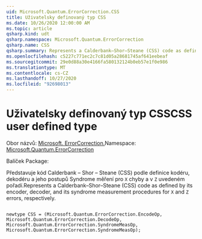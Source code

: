 ```yaml
---
uid: Microsoft.Quantum.ErrorCorrection.CSS
title: Uživatelsky definovaný typ CSS
ms.date: 10/26/2020 12:00:00 AM
ms.topic: article
qsharp.kind: udt
qsharp.namespace: Microsoft.Quantum.ErrorCorrection
qsharp.name: CSS
qsharp.summary: Represents a Calderbank–Shor–Steane (CSS) code as defined by its encoder, decoder, and its syndrome measurement procedures for `X` and `Z` errors, respectively.
ms.openlocfilehash: c5227c771ec2c7c81d05a28681745af641eebeaf
ms.sourcegitcommit: 29e0d88a30e4166fa580132124b0eb57e1f0e986
ms.translationtype: MT
ms.contentlocale: cs-CZ
ms.lasthandoff: 10/27/2020
ms.locfileid: "92698013"
---
```

# <a name="css-user-defined-type"></a><span data-ttu-id="09c6f-102">Uživatelsky definovaný typ CSS</span><span class="sxs-lookup"><span data-stu-id="09c6f-102">CSS user defined type</span></span>

<span data-ttu-id="09c6f-103">Obor názvů: [Microsoft. ErrorCorrection.](xref:Microsoft.Quantum.ErrorCorrection)</span><span class="sxs-lookup"><span data-stu-id="09c6f-103">Namespace: [Microsoft.Quantum.ErrorCorrection](xref:Microsoft.Quantum.ErrorCorrection)</span></span>

<span data-ttu-id="09c6f-104">Balíček [](https://nuget.org/packages/)</span><span class="sxs-lookup"><span data-stu-id="09c6f-104">Package: [](https://nuget.org/packages/)</span></span>


<span data-ttu-id="09c6f-105">Představuje kód Calderbank – Shor – Steane (CSS) podle definice kodéru, dekodéru a jeho postupů Syndrome měření pro `X` chyby a v `Z` uvedeném pořadí.</span><span class="sxs-lookup"><span data-stu-id="09c6f-105">Represents a Calderbank–Shor–Steane (CSS) code as defined by its encoder, decoder, and its syndrome measurement procedures for `X` and `Z` errors, respectively.</span></span>

```qsharp

newtype CSS = (Microsoft.Quantum.ErrorCorrection.EncodeOp, Microsoft.Quantum.ErrorCorrection.DecodeOp, Microsoft.Quantum.ErrorCorrection.SyndromeMeasOp, Microsoft.Quantum.ErrorCorrection.SyndromeMeasOp);
```

